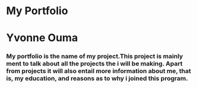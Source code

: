# My Portfolio
# Yvonne Ouma
### My portfolio is the name of my project.This project is mainly ment to talk about all the projects the i will be making. Apart from projects it will also entail more information about me, that is, my education, and reasons as to why i joined this program. 
